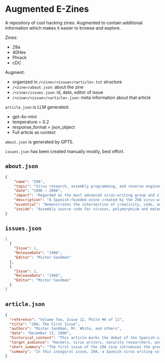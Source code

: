# Augmented E-Zines

A repository of cool hacking zines. Augmented to contain
additional information which makes it easier to browse
and explore.

Zines: 
* 29a
* 40Hex
* Phrack
* cDC

Augment:
* organized in `/<zine>/<issue>/<article>.txt` structure
* `/<zine>/about.json`: about the zine
* `/<zine>/issues.json`: id, date, editor of issue
* `/<zine>/<issue>/<article>.json`: meta information about that article

`article.json` is LLM generated: 
* gpt-4o-mini
* temperature = 0.2
* response_format = json_object
* Full article as context

`about.json` is generated by GPT5. 

`issues.json` has been created manually mostly, best effort.


## `about.json`

```json
{
    "name": "29A",
    "topic": "Virus research, assembly programming, and reverse engineering",
    "date": "1996 – 2008",
    "impact": "Regarded as the most advanced virus-writing group and zine; pushed the limits of self-replicating code and polymorphic engines, influencing both malware researchers and antivirus developers.",
    "description": "A Spanish-founded ezine created by the 29A virus-writing group, dedicated to technical exploration of computer viruses as a form of digital art and research.",
    "essential": "Demonstrates the intersection of creativity, code, and research — showing that virus authors could be both highly skilled and scientifically minded.",
    "inside": "Assembly source code for viruses, polymorphism and metamorphism techniques, disassembly and analysis of malware, and articles on system internals."
}
```

## `issues.json`

```json
[
  {
    "Issue": 1,
    "ReleaseDate": "1996",
    "Editor": "Mister Sandman"
  },
  {
    "Issue": 2,
    "ReleaseDate": "1998",
    "Editor": "Mister Sandman"
  }
]
```

## `article.json`

```json
{
  "reference": "Volume Two, Issue 12, Phile #6 of 11",
  "title": "29A: The First Issue",
  "authors": "Mister Sandman, Mr. White, and others",
  "date": "December 13, 1996",
  "historical_context": "This article marks the debut of the Spanish virus writing group 29A, reflecting the vibrant underground virus scene of the late 1990s.",
  "target_audience": "Hackers, virus writers, security researchers, and those interested in malware development.",
  "short_summary": "The first issue of the 29A zine introduces the group's activities in virus writing, discusses the evolution of the virus scene, and includes tutorials and virus disassemblies.",
  "summary": "In this inaugural issue, 29A, a Spanish virus writing collective, shares their journey into the world of malware development. The authors express their excitement and challenges in creating this zine, which they hope will contribute to the virus writing community. They provide insights into the current state of the virus scene, mentioning the rise and fall of various groups and the continuous evolution of techniques. The zine includes tutorials on polymorphism and macro viruses, as well as viral techniques for evading antivirus software. Additionally, readers can find disassemblies of notable viruses, showcasing innovative methods and coding practices that have emerged in the field.\n\nThe zine also features a member list with their IRC nicknames, emphasizing the community aspect of virus writing. The authors acknowledge their language limitations but are eager to share their knowledge and experiences. They hint at future issues that will delve deeper into advanced topics, including a working encrypted resident PE infector and more virus disassemblies. Overall, this first issue serves as both an introduction to 29A and a snapshot of the dynamic and often chaotic world of virus creation during this era."
}
```